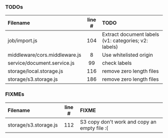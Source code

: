 ### TODOs
| Filename | line # | TODO
|:------|:------:|:------
| job/import.js | 104 | Extract document labels (v1: categories; v2: labels)
| middleware/cors.middleware.js | 8 | Use whitelisted origin
| service/document.service.js | 99 | check labels
| storage/local.storage.js | 116 | remove zero length files
| storage/s3.storage.js | 186 | remove zero length files

### FIXMEs
| Filename | line # | FIXME
|:------|:------:|:------
| storage/s3.storage.js | 112 | S3 copy don't work and copy an empty file :(